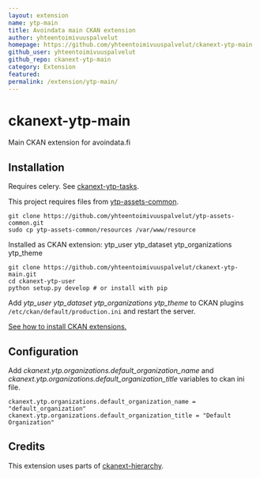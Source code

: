 ```yaml
---
layout: extension
name: ytp-main
title: Avoindata main CKAN extension
author: yhteentoimivuuspalvelut
homepage: https://github.com/yhteentoimivuuspalvelut/ckanext-ytp-main
github_user: yhteentoimivuuspalvelut
github_repo: ckanext-ytp-main
category: Extension
featured: 
permalink: /extension/ytp-main/
---
```



ckanext-ytp-main
================

Main CKAN extension for avoindata.fi

Installation
------------

Requires celery. See [ckanext-ytp-tasks](https://github.com/yhteentoimivuuspalvelut/ckanext-ytp-tasks).

This project requires files from [ytp-assets-common](https://github.com/yhteentoimivuuspalvelut/ytp-assets-common).

    git clone https://github.com/yhteentoimivuuspalvelut/ytp-assets-common.git
    sudo cp ytp-assets-common/resources /var/www/resource

Installed as CKAN extension: ytp\_user ytp\_dataset ytp\_organizations ytp\_theme

    git clone https://github.com/yhteentoimivuuspalvelut/ckanext-ytp-main.git
    cd ckanext-ytp-user
    python setup.py develop # or install with pip

Add *ytp\_user* *ytp\_dataset* *ytp\_organizations* *ytp\_theme* to CKAN plugins `/etc/ckan/default/production.ini` and restart the server.

[See how to install CKAN extensions.](http://docs.ckan.org/en/latest/extensions/tutorial.html#installing-the-extension)

Configuration
-------------

Add *ckanext.ytp.organizations.default\_organization\_name* and *ckanext.ytp.organizations.default\_organization\_title* variables to ckan ini file.

    ckanext.ytp.organizations.default_organization_name = "default_organization"
    ckanext.ytp.organizations.default_organization_title = "Default Organization"

Credits
-------

This extension uses parts of [ckanext-hierarchy](https://github.com/datagovuk/ckanext-hierarchy).

